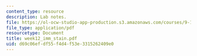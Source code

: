 ```yaml
---
content_type: resource
description: Lab notes.
file: https://ol-ocw-studio-app-production.s3.amazonaws.com/courses/9-12-experimental-molecular-neurobiology-fall-2006/d69c06efdf55f4d4f53e3315262409e0_week12_imm_stain.pdf
file_type: application/pdf
resourcetype: Document
title: week12_imm_stain.pdf
uid: d69c06ef-df55-f4d4-f53e-3315262409e0
---
```

